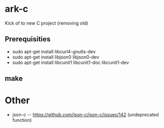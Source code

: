 # ark-c

Kick of to new C project (removing old)

## Prerequisities

- sudo apt-get install libcurl4-gnutls-dev
- sudo apt-get install libjson0 libjson0-dev
- sudo apt-get install libcunit1 libcunit1-doc libcunit1-dev


## make

# Other

- json-c
-- https://github.com/json-c/json-c/issues/142 (undeprecated function)
